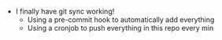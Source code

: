 - I finally have git sync working!
	- Using a pre-commit hook to automatically add everything
	- Using a cronjob to push everything in this repo every min